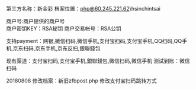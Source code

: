 第三方名称：新金彩 
档案位置：php@60.245.221.62\hsinchintsai
 
商户号:商户提供的商户号  
商户密钥KEY：RSA秘钥 
商户交易帐号：RSA公钥 
 
支持payment：网银,微信扫码,微信手机,支付宝扫码,支付宝手机,QQ扫码,QQ手机,京东扫码,京东手机,京东反扫,銀聯錢包
 
现有渠道：支付宝扫码,支付宝手机,銀聯錢包,微信扫码,微信手机
测试到账：微信扫码

20180808
修改档案：新旧zfbpost.php
修改支付宝扫码跳转方式